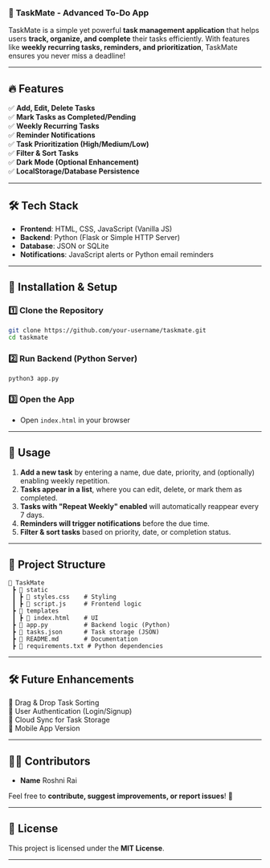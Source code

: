 ### 📌 **TaskMate - Advanced To-Do App**  

TaskMate is a simple yet powerful **task management application** that helps users **track, organize, and complete** their tasks efficiently. With features like **weekly recurring tasks, reminders, and prioritization**, TaskMate ensures you never miss a deadline!  

---

## 🔥 **Features**  

✅ **Add, Edit, Delete Tasks**  
✅ **Mark Tasks as Completed/Pending**  
✅ **Weekly Recurring Tasks**  
✅ **Reminder Notifications**  
✅ **Task Prioritization (High/Medium/Low)**  
✅ **Filter & Sort Tasks**  
✅ **Dark Mode (Optional Enhancement)**  
✅ **LocalStorage/Database Persistence**  

---

## 🛠 **Tech Stack**  

- **Frontend**: HTML, CSS, JavaScript (Vanilla JS)  
- **Backend**: Python (Flask or Simple HTTP Server)  
- **Database**: JSON or SQLite  
- **Notifications**: JavaScript alerts or Python email reminders  

---

## 🚀 **Installation & Setup**  

### 1️⃣ **Clone the Repository**  
```bash
git clone https://github.com/your-username/taskmate.git
cd taskmate
```

### 2️⃣ **Run Backend (Python Server)**  
```bash
python3 app.py
```

### 3️⃣ **Open the App**  
- Open `index.html` in your browser  

---

## 🎯 **Usage**  

1. **Add a new task** by entering a name, due date, priority, and (optionally) enabling weekly repetition.  
2. **Tasks appear in a list**, where you can edit, delete, or mark them as completed.  
3. **Tasks with "Repeat Weekly" enabled** will automatically reappear every 7 days.  
4. **Reminders will trigger notifications** before the due time.  
5. **Filter & sort tasks** based on priority, date, or completion status.  

---

## 📂 **Project Structure**  

```
📂 TaskMate
 ┣ 📂 static
 ┃ ┣ 📜 styles.css    # Styling
 ┃ ┣ 📜 script.js     # Frontend logic
 ┣ 📂 templates
 ┃ ┣ 📜 index.html    # UI
 ┣ 📜 app.py          # Backend logic (Python)
 ┣ 📜 tasks.json      # Task storage (JSON)
 ┣ 📜 README.md       # Documentation
 ┣ 📜 requirements.txt # Python dependencies
```

---

## 🛠 **Future Enhancements**  
🚀 Drag & Drop Task Sorting  
🚀 User Authentication (Login/Signup)  
🚀 Cloud Sync for Task Storage  
🚀 Mobile App Version  

---

## 👨‍💻 **Contributors**  
- **Name** Roshni Rai  

Feel free to **contribute, suggest improvements, or report issues**! 🎯  

---

## 📜 **License**  
This project is licensed under the **MIT License**.  

---
